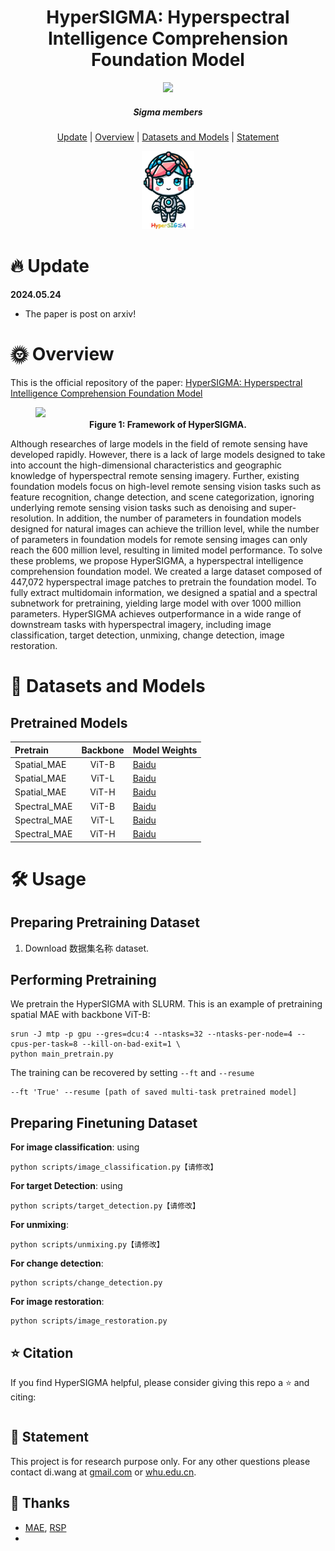 <h1 align="center"> HyperSIGMA: Hyperspectral Intelligence Comprehension Foundation Model </h1>

<p align="center">
<a href="链接！"><img src="https://img.shields.io/badge/arXiv-Paper-<color>"></a>
</p>

<h5 align="center"><em>Sigma members</em></h5>

<p align="center">
  <a href="#🔥-update">Update</a> |
  <a href="#🌞-overview">Overview</a> |
  <a href="#📖-datasets-and-models">Datasets and Models</a> |
  <a href="#🎺-statement">Statement</a>
</p >

<figure>
<div align="center">
<img src=Fig/logo.png width="20%">
</div>
</figure>

# 🔥 Update


**2024.05.24**

- The paper is post on arxiv!

# 🌞 Overview

This is the official repository of the paper: <a href="链接！！">  HyperSIGMA: Hyperspectral Intelligence Comprehension Foundation Model </a>

<figure>
<img src="Figs/pipeline.png">
<figcaption align = "center"><b>Figure 1: Framework of HyperSIGMA. 
 </b></figcaption>
</figure>


Although researches of large models in the field of remote sensing have developed rapidly. However, there is a lack of large models designed to take into account the high-dimensional characteristics and geographic knowledge of hyperspectral remote sensing imagery. Further, existing foundation models focus on high-level remote sensing vision tasks such as feature recognition, change detection, and scene categorization, ignoring underlying remote sensing vision tasks such as denoising and super-resolution. In addition, the number of parameters in foundation models designed for natural images can achieve the trillion level, while the number of parameters in foundation models for remote sensing images can only reach the 600 million level, resulting in limited model performance.
To solve these problems, we propose HyperSIGMA, a hyperspectral intelligence comprehension foundation model. We created a large  dataset composed of 447,072 hyperspectral image patches to pretrain the foundation model. To fully extract multidomain information, we designed a spatial and a spectral subnetwork for pretraining, yielding large model with over 1000 million parameters. HyperSIGMA achieves outperformance in a wide range of downstream tasks with hyperspectral imagery, including image classification, target detection, unmixing, change detection, image restoration.

# 📖 Datasets and Models

## Pretrained Models

| Pretrain | Backbone | Model Weights |
| :------- | :------: | :------ |
| Spatial_MAE | ViT-B | [Baidu](https://pan.baidu.com/s/1kShixCeWhPGde-vLLxQLJg?pwd=vruc)  | 
| Spatial_MAE | ViT-L |  [Baidu](https://pan.baidu.com/s/11iwHFh8sfg9S-inxOYtJlA?pwd=d2qs)  |
| Spatial_MAE | ViT-H | [Baidu](https://pan.baidu.com/s/1gV9A_XmTCBRw90zjSt90ZQ?pwd=knuu) | 
| Spectral_MAE | ViT-B |  [Baidu](https://pan.baidu.com/s/1VinBf4qnN98aa6z7TZ-ENQ?pwd=mi2y)  |
| Spectral_MAE | ViT-L | [Baidu](https://pan.baidu.com/s/1tF2rG-T_65QA3UaG4K9Lhg?pwd=xvdd) | 
| Spectral_MAE | ViT-H |  [Baidu](https://pan.baidu.com/s/1Di9ffWuzxPZUagBCU4Px2w?pwd=bi9r)|



# 🛠️ Usage

## Preparing Pretraining Dataset

1. Download 数据集名称 dataset.


## Performing Pretraining

We pretrain the HyperSIGMA with SLURM. This is an example of pretraining spatial MAE with backbone ViT-B:

```
srun -J mtp -p gpu --gres=dcu:4 --ntasks=32 --ntasks-per-node=4 --cpus-per-task=8 --kill-on-bad-exit=1 \
python main_pretrain.py 
```
The training can be recovered by setting `--ft` and `--resume`
```
--ft 'True' --resume [path of saved multi-task pretrained model]
```

## Preparing Finetuning Dataset

**For image classification**: using 
```
python scripts/image_classification.py【请修改】
```
**For target Detection**: using 

```
python scripts/target_detection.py【请修改】
```

**For unmixing**: 

```
python scripts/unmixing.py【请修改】
```

**For change detection**: 
```
python scripts/change_detection.py
```

**For image restoration**: 
```
python scripts/image_restoration.py
```



## ⭐ Citation

If you find HyperSIGMA helpful, please consider giving this repo a ⭐ and citing:

```

```

## 🎺 Statement

This project is for research purpose only. For any other questions please contact di.wang at [gmail.com](mailto:wd74108520@gmail.com) or [whu.edu.cn](mailto:d_wang@whu.edu.cn).


## 💖 Thanks

* [MAE](https://github.com/facebookresearch/mae), [RSP](https://github.com/ViTAE-Transformer/RSP)
* 

